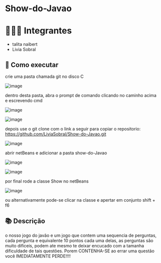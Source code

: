 # Show-do-Javao

# 👨‍👩‍👧 Integrantes
- talita naibert
- Livia Sobral

## 🚀 Como executar
crie uma pasta chamada git no disco C

![image](https://github.com/user-attachments/assets/4f1cb5ec-7015-4e81-8b3f-1ead086b7e1a)

dentro desta pasta, abra o prompt de comando clicando no caminho acima e escrevendo cmd

![image](https://github.com/user-attachments/assets/8a425b0c-63da-4ade-a35c-9140871da347)

![image](https://github.com/user-attachments/assets/651aa36c-0027-4dd0-b8d8-b0c620c60af5)

depois use o git clone com o link a seguir para copiar o repositorio: https://github.com/LiviaSobral/Show-do-Javao.git

![image](https://github.com/user-attachments/assets/4db4e419-a561-4851-9bea-dff7e9f5f57e)

abrir netBeans e adicionar a pasta show-do-Javao

![image](https://github.com/user-attachments/assets/3b5703c7-515a-46c2-b007-cbc38fa61cc3)

![image](https://github.com/user-attachments/assets/f1a033ef-b329-4840-8f25-dcb920d82e23)

por final rode a classe Show no netBeans

![image](https://github.com/user-attachments/assets/892bb89f-9006-4c10-ba4e-49c8a896649e)

ou alternativamente pode-se clicar na classe e apertar em conjunto shift + f6

## 📚 Descrição

o nosso jogo do javão e um jogo que contem uma sequencia de perguntas,
cada pergunta e equivalente 10 pontos cada uma delas, as perguntas são muito dificeis, 
podem ate mesmo te deixar encucado com a tamanha dificuldade de tais questões. 
Porem CONTENHA-SE ao errar uma questão você IMEDIATAMENTE PERDE!!!!
